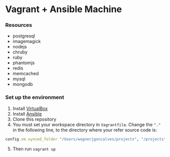 # Vagrant + Ansible Machine

### Resources
- postgresql
- imagemagick
- nodejs
- chruby
- ruby
- phantomjs
- redis
- memcached
- mysql
- mongodb

### Set up the environment

1. Install [VirtualBox](https://www.virtualbox.org/)
2. Install [Ansible](http://www.ansible.com/)
3. Clone this repository
4. You must set your workspace directory in `Vagrantfile`. Change the ``"."`` in the following line, to the directory where your refer source code is:

  ```ruby
  config.vm.synced_folder "/Users/wagnerjgoncalves/projects", "/projects", nfs: true
  ```

5. Then run `vagrant up`
